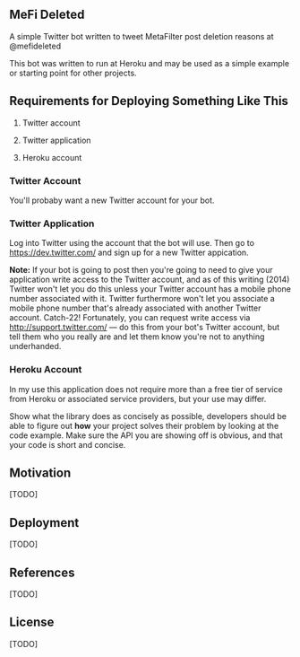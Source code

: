 ## MeFi Deleted

A simple Twitter bot written to tweet MetaFilter post deletion reasons at @mefideleted

This bot was written to run at Heroku and may be used as a simple example or starting point for other projects.

## Requirements for Deploying Something Like This

1) Twitter account

2) Twitter application

3) Heroku account

### Twitter Account

You'll probaby want a new Twitter account for your bot.

### Twitter Application

Log into Twitter using the account that the bot will use. Then go to https://dev.twitter.com/ and sign up for a new Twitter appication. 

**Note:** If your bot is going to post then you're going to need to give your application write access to the Twitter account, and as of this writing (2014) Twitter won't let you do this unless your Twitter account has a mobile phone number associated with it. Twitter furthermore won't let you associate a mobile phone number that's already associated with another Twitter account. Catch-22! Fortunately, you can request write access via http://support.twitter.com/ — do this from your bot's Twitter account, but tell them who you really are and let them know you're not to anything underhanded.

### Heroku Account

In my use this application does not require more than a free tier of service from Heroku or associated service providers, but your use may differ. 

Show what the library does as concisely as possible, developers should be able to figure out **how** your project solves their problem by looking at the code example. Make sure the API you are showing off is obvious, and that your code is short and concise.

## Motivation

[TODO]

## Deployment

[TODO]

## References

[TODO]

## License

[TODO]